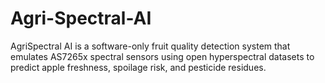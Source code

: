 # Agri-Spectral-AI
AgriSpectral AI is a software-only fruit quality detection system that emulates AS7265x spectral sensors using open hyperspectral datasets to predict apple freshness, spoilage risk, and pesticide residues.
